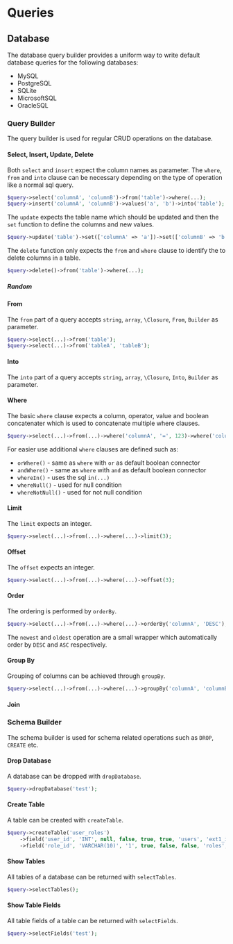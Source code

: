 # Queries

## Database

The database query builder provides a uniform way to write default database queries for the following databases:

* MySQL
* PostgreSQL
* SQLite
* MicrosoftSQL
* OracleSQL

### Query Builder

The query builder is used for regular CRUD operations on the database.

#### Select, Insert, Update, Delete

Both `select` and `insert` expect the column names as parameter. The `where`, `from` and `into` clause can be necessary depending on the type of operation like a normal sql query.

```php
$query->select('columnA', 'columnB')->from('table')->where(...);
$query->insert('columnA', 'columnB')->values('a', 'b')->into('table');
```

The `update` expects the table name which should be updated and then the `set` function to define the columns and new values.

```php
$query->update('table')->set(['columnA' => 'a'])->set(['columnB' => 'b'])->where(...);
```

The `delete` function only expects the `from` and `where` clause to identify the to delete columns in a table.

```php
$query->delete()->from('table')->where(...);
```

##### Random

#### From

The `from` part of a query accepts `string`, `array`, `\Closure`, `From`, `Builder` as parameter.

```php
$query->select(...)->from('table');
$query->select(...)->from('tableA', 'tableB');
```

#### Into

The `into` part of a query accepts `string`, `array`, `\Closure`, `Into`, `Builder` as parameter.

#### Where

The basic `where` clause expects a column, operator, value and boolean concatenater which is used to concatenate multiple where clauses.

```php
$query->select(...)->from(...)->where('columnA', '=', 123)->where('columnB', '=', 'abc', 'or');
```

For easier use additional `where` clauses are defined such as:

* `orWhere()` - same as `where` with `or` as default boolean connector
* `andWhere()` - same as `where` with `and` as default boolean connector
* `whereIn()` - uses the sql `in(...)`
* `whereNull()` - used for null condition
* `whereNotNull()` - used for not null condition

#### Limit

The `limit` expects an integer.

```php
$query->select(...)->from(...)->where(...)->limit(3);
```

#### Offset

The `offset` expects an integer.

```php
$query->select(...)->from(...)->where(...)->offset(3);
```

#### Order

The ordering is performed by `orderBy`.

```php
$query->select(...)->from(...)->where(...)->orderBy('columnA', 'DESC');
```

The `newest` and `oldest` operation are a small wrapper which automatically order by `DESC` and `ASC` respectively.

#### Group By

Grouping of columns can be achieved through `groupBy`.

```php
$query->select(...)->from(...)->where(...)->groupBy('columnA', 'columnB');
```

#### Join

### Schema Builder

The schema builder is used for schema related operations such as `DROP`, `CREATE` etc.

#### Drop Database

A database can be dropped with `dropDatabase`.

```php
$query->dropDatabase('test');
```

#### Create Table

A table can be created with `createTable`.

```php
$query->createTable('user_roles')
    ->field('user_id', 'INT', null, false, true, true, 'users', 'ext1_id')
    ->field('role_id', 'VARCHAR(10)', '1', true, false, false, 'roles', 'ext2_id');
```

#### Show Tables

All tables of a database can be returned with `selectTables`.

```php
$query->selectTables();
```

#### Show Table Fields

All table fields of a table can be returned with `selectFields`.

```php
$query->selectFields('test');
```
